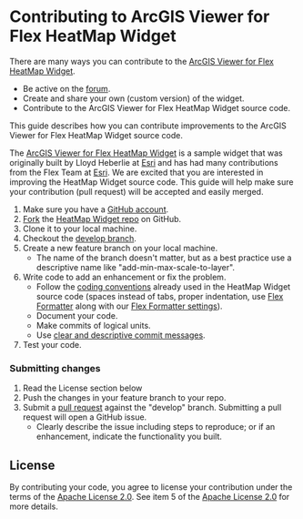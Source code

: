 # Contributing to ArcGIS Viewer for Flex HeatMap Widget

There are many ways you can contribute to the [ArcGIS Viewer for Flex HeatMap Widget](../../).

* Be active on the [forum](http://forums.arcgis.com/threads/76049-heatmap-widget-flex).
* Create and share your own (custom version) of the widget.
* Contribute to the ArcGIS Viewer for Flex HeatMap Widget source code.

This guide describes how you can contribute improvements to the ArcGIS Viewer for Flex HeatMap Widget source code.

The [ArcGIS Viewer for Flex HeatMap Widget][1] is a sample widget that was originally built by Lloyd Heberlie at [Esri][2] and has had many contributions from the Flex Team at [Esri][2]. We are excited that you are interested in improving the HeatMap Widget source code. This guide will help make sure your contribution (pull request) will be accepted and easily merged.

1. Make sure you have a [GitHub account][3].
2. [Fork][4] the [HeatMap Widget repo](../../) on GitHub.
3. Clone it to your local machine.
4. Checkout the [develop branch](../../tree/develop).
5. Create a new feature branch on your local machine.
    * The name of the branch doesn't matter, but as a best practice use a descriptive name like "add-min-max-scale-to-layer".
6. Write code to add an enhancement or fix the problem.  
    * Follow the [coding conventions][5] already used in the HeatMap Widget source code (spaces instead of tabs, proper indentation, use [Flex Formatter][6] along with our [Flex Formatter settings][7]).
    * Document your code.
    * Make commits of logical units.
    * Use [clear and descriptive commit messages][8].
7. Test your code.

### Submitting changes
1. Read the License section below
2. Push the changes in your feature branch to your repo.
3. Submit a [pull request][9] against the "develop" branch.  Submitting a pull request will open a GitHub issue.
    * Clearly describe the issue including steps to reproduce; or if an enhancement, indicate the functionality you built.

## License
By contributing your code, you agree to license your contribution under the terms of the [Apache License 2.0](license.txt).  See item 5 of the [Apache License 2.0](license.txt) for more details.

[1]: http://www.arcgis.com/home/item.html?id=43daf0ffb1d34e31ad752da1340aeb40
[2]: http://www.esri.com
[3]: https://github.com/signup/free
[4]: https://help.github.com/articles/fork-a-repo
[5]: https://github.com/Esri/arcgis-viewer-flex/wiki/Coding-Conventions
[6]: http://sourceforge.net/projects/flexformatter/files/
[7]: https://github.com/Esri/arcgis-viewer-flex/blob/develop/FlexFormatter.properties
[8]: http://tbaggery.com/2008/04/19/a-note-about-git-commit-messages.html
[9]: https://help.github.com/articles/using-pull-requests
